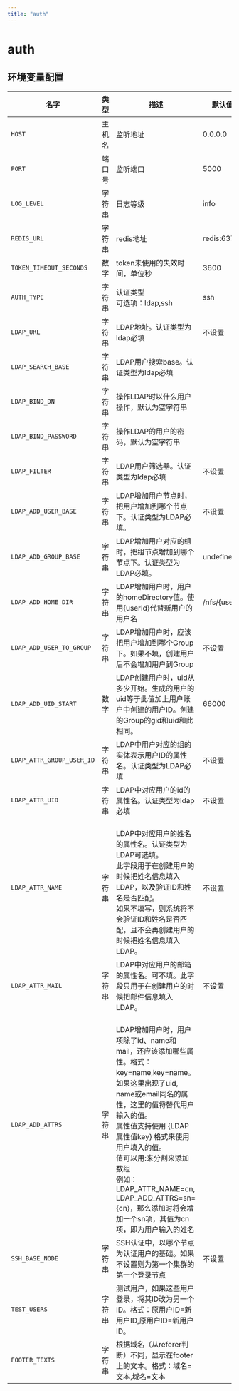 ```yaml
---
title: "auth"
---
```


# auth

## 环境变量配置






<!-- ENV TABLE START -->

| 名字 | 类型 | 描述 | 默认值 |
| -- | -- | -- | -- |
|`HOST`|主机名|监听地址|0.0.0.0|
|`PORT`|端口号|监听端口|5000|
|`LOG_LEVEL`|字符串|日志等级|info|
|`REDIS_URL`|字符串|redis地址|redis:6379|
|`TOKEN_TIMEOUT_SECONDS`|数字|token未使用的失效时间，单位秒|3600|
|`AUTH_TYPE`|字符串|认证类型<br/>可选项：ldap,ssh|ssh|
|`LDAP_URL`|字符串|LDAP地址。认证类型为ldap必填|不设置|
|`LDAP_SEARCH_BASE`|字符串|LDAP用户搜索base。认证类型为ldap必填||
|`LDAP_BIND_DN`|字符串|操作LDAP时以什么用户操作，默认为空字符串||
|`LDAP_BIND_PASSWORD`|字符串|操作LDAP的用户的密码，默认为空字符串||
|`LDAP_FILTER`|字符串|LDAP用户筛选器。认证类型为ldap必填|不设置|
|`LDAP_ADD_USER_BASE`|字符串|LDAP增加用户节点时，把用户增加到哪个节点下。认证类型为LDAP必填。|不设置|
|`LDAP_ADD_GROUP_BASE`|字符串|LDAP增加用户对应的组时，把组节点增加到哪个节点下。认证类型为LDAP必填。|undefined|
|`LDAP_ADD_HOME_DIR`|字符串|LDAP增加用户时，用户的homeDirectory值。使用{userId}代替新用户的用户名|/nfs/{userId|
|`LDAP_ADD_USER_TO_GROUP`|字符串|LDAP增加用户时，应该把用户增加到哪个Group下。如果不填，创建用户后不会增加用户到Group|不设置|
|`LDAP_ADD_UID_START`|数字|LDAP创建用户时，uid从多少开始。生成的用户的uid等于此值加上用户账户中创建的用户ID。创建的Group的gid和uid和此相同。|66000|
|`LDAP_ATTR_GROUP_USER_ID`|字符串|LDAP中用户对应的组的实体表示用户ID的属性名。认证类型为LDAP必填|不设置|
|`LDAP_ATTR_UID`|字符串|LDAP中对应用户的id的属性名。认证类型为ldap必填|不设置|
|`LDAP_ATTR_NAME`|字符串|<br/>    LDAP中对应用户的姓名的属性名。认证类型为LDAP可选填。<br/>    此字段用于在创建用户的时候把姓名信息填入LDAP，以及验证ID和姓名是否匹配。<br/>    如果不填写，则系统将不会验证ID和姓名是否匹配，且不会再创建用户的时候把姓名信息填入LDAP。<br/>  |不设置|
|`LDAP_ATTR_MAIL`|字符串|LDAP中对应用户的邮箱的属性名。可不填。此字段只用于在创建用户的时候把邮件信息填入LDAP。|不设置|
|`LDAP_ADD_ATTRS`|字符串|<br/>    LDAP增加用户时，用户项除了id、name和mail，还应该添加哪些属性。格式：key=name,key=name。<br/>    如果这里出现了uid, name或email同名的属性，这里的值将替代用户输入的值。<br/>    属性值支持使用 {LDAP属性值key} 格式来使用用户填入的值。<br/>    值可以用:来分割来添加数组<br/>    例如：LDAP_ATTR_NAME=cn, LDAP_ADD_ATTRS=sn={cn}，那么添加时将会增加一个sn项，其值为cn项，即为用户输入的姓名<br/>    ||
|`SSH_BASE_NODE`|字符串|SSH认证中，以哪个节点为认证用户的基础。如果不设置则为第一个集群的第一个登录节点|不设置|
|`TEST_USERS`|字符串|测试用户，如果这些用户登录，将其ID改为另一个ID。格式：原用户ID=新用户ID,原用户ID=新用户ID。||
|`FOOTER_TEXTS`|字符串|根据域名（从referer判断）不同，显示在footer上的文本。格式：域名=文本,域名=文本||

<!-- ENV TABLE END -->





